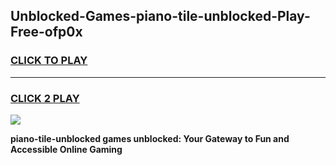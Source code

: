 
## Unblocked-Games-piano-tile-unblocked-Play-Free-ofp0x
<h3>
<a href="https://premium76.site?title=piano-tile-unblocked&ref=23A">CLICK TO PLAY</a></h3>
<hr>

<h3>
<a href="https://premium76.site?title=piano-tile-unblocked&ref=23A">CLICK 2 PLAY</a>
  
</h3>

<a href="https://premium76.site?title=piano-tile-unblocked&ref=23A"><img src="https://clearcache.store/games.png"></a>


**piano-tile-unblocked games unblocked: Your Gateway to Fun and Accessible Online Gaming**
